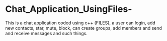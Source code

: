 # Chat_Application_UsingFiles-
This is a chat application coded using c++ (FILES), a user can login, add new contacts, star, mute, block, can create groups, add members and send and receive messages and such things.
